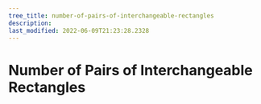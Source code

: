 ```yaml
---
tree_title: number-of-pairs-of-interchangeable-rectangles
description: 
last_modified: 2022-06-09T21:23:28.2328
---
```


# Number of Pairs of Interchangeable Rectangles
